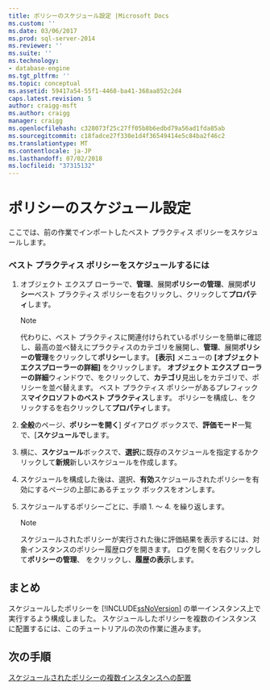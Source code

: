```yaml
---
title: ポリシーのスケジュール設定 |Microsoft Docs
ms.custom: ''
ms.date: 03/06/2017
ms.prod: sql-server-2014
ms.reviewer: ''
ms.suite: ''
ms.technology:
- database-engine
ms.tgt_pltfrm: ''
ms.topic: conceptual
ms.assetid: 59417a54-55f1-4468-ba41-368aa852c2d4
caps.latest.revision: 5
author: craigg-msft
ms.author: craigg
manager: craigg
ms.openlocfilehash: c328073f25c27ff05b8b6edbd79a56ad1fda85ab
ms.sourcegitcommit: c18fadce27f330e1d4f36549414e5c84ba2f46c2
ms.translationtype: MT
ms.contentlocale: ja-JP
ms.lasthandoff: 07/02/2018
ms.locfileid: "37315132"
---
```

# <a name="schedule-the-policies"></a>ポリシーのスケジュール設定
  ここでは、前の作業でインポートしたベスト プラクティス ポリシーをスケジュールします。  
  
### <a name="to-schedule-the-best-practices-policies"></a>ベスト プラクティス ポリシーをスケジュールするには  
  
1.  オブジェクト エクスプ ローラーで、**管理**、展開**ポリシーの管理**、展開**ポリシー**ベスト プラクティス ポリシーを右クリックし、クリックして**プロパティ**します。  
  
    > [!NOTE]  
    >  代わりに、ベスト プラクティスに関連付けられているポリシーを簡単に確認し、最高の並べ替えにプラクティスのカテゴリを展開し、**管理**、展開**ポリシーの管理**をクリックして**ポリシー**します。 **[表示]** メニューの **[オブジェクト エクスプローラーの詳細]** をクリックします。 **オブジェクト エクスプ ローラーの詳細**ウィンドウで、をクリックして、**カテゴリ**見出しをカテゴリで、ポリシーを並べ替えます。 ベスト プラクティス ポリシーがあるプレフィックス**マイクロソフトのベスト プラクティス**します。 ポリシーを構成し、をクリックするを右クリックして**プロパティ**します。  
  
2.  **全般**のページ、**ポリシーを開く**] ダイアログ ボックスで、**評価モード**一覧で、[**スケジュールで**します。  
  
3.  横に、**スケジュール**ボックスで、**選択**に既存のスケジュールを指定するかクリックして**新規**新しいスケジュールを作成します。  
  
4.  スケジュールを構成した後は、選択、**有効**スケジュールされたポリシーを有効にするページの上部にあるチェック ボックスをオンします。  
  
5.  スケジュールするポリシーごとに、手順 1. ～ 4. を繰り返します。  
  
    > [!NOTE]  
    >  スケジュールされたポリシーが実行された後に評価結果を表示するには、対象インスタンスのポリシー履歴ログを開きます。 ログを開くを右クリックして**ポリシーの管理**、 をクリックし、**履歴の表示**します。  
  
## <a name="summary"></a>まとめ  
 スケジュールしたポリシーを [!INCLUDE[ssNoVersion](../includes/ssnoversion-md.md)] の単一インスタンス上で実行するよう構成しました。 スケジュールしたポリシーを複数のインスタンスに配置するには、このチュートリアルの次の作業に進みます。  
  
## <a name="next-steps"></a>次の手順  
 [スケジュールされたポリシーの複数インスタンスへの配置](../../2014/tutorials/deploy-scheduled-policies-to-multiple-instances.md)  
  
  
